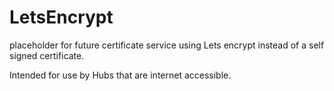 # LetsEncrypt

placeholder for future certificate service using Lets encrypt instead of a self signed certificate.

Intended for use by Hubs that are internet accessible.
